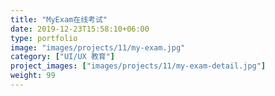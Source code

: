 ```yaml
---
title: "MyExam在线考试"
date: 2019-12-23T15:58:10+06:00
type: portfolio
image: "images/projects/11/my-exam.jpg"
category: ["UI/UX 教育"]
project_images: ["images/projects/11/my-exam-detail.jpg"]
weight: 99
---
```

